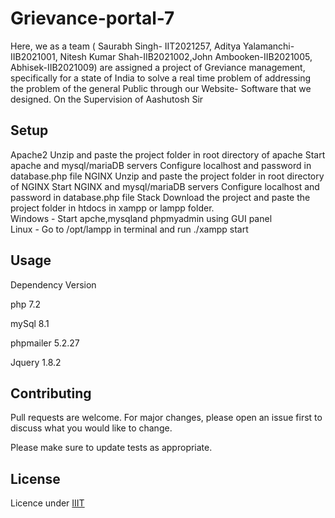 # Grievance-portal-7

Here, we as a team ( Saurabh Singh- IIT2021257, Aditya Yalamanchi-IIB2021001, Nitesh Kumar Shah-IIB2021002,John Ambooken-IIB2021005, Abhisek-IIB2021009) are assigned a project of Greviance management, specifically for a state of India to solve a real time problem of addressing the problem of the general Public through our Website- Software that we designed.
On the Supervision of Aashutosh Sir

## Setup
Apache2
Unzip and paste the project folder in root directory of apache
Start apache and mysql/mariaDB servers
Configure localhost and password in database.php file
NGINX
Unzip and paste the project folder in root directory of NGINX
Start NGINX and mysql/mariaDB servers
Configure localhost and password in database.php file
Stack
Download the project and paste the project folder in htdocs in xampp or lampp folder.\
Windows - Start apche,mysqland phpmyadmin using GUI panel\
Linux - Go to /opt/lampp in terminal and run ./xampp start





## Usage
Dependency	Version

php	7.2

mySql	8.1

phpmailer	5.2.27

Jquery	1.8.2


## Contributing

Pull requests are welcome. For major changes, please open an issue first
to discuss what you would like to change.

Please make sure to update tests as appropriate.

## License

Licence under  [IIIT](https://choosealicense.com/licenses/iiita/)
